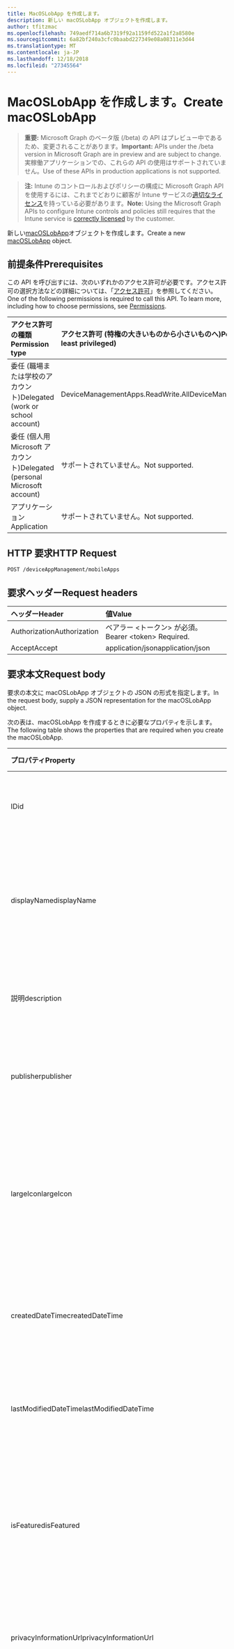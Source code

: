 ```yaml
---
title: MacOSLobApp を作成します。
description: 新しい macOSLobApp オブジェクトを作成します。
author: tfitzmac
ms.openlocfilehash: 749aedf714a6b7319f92a1159fd522a1f2a8580e
ms.sourcegitcommit: 6a82bf240a3cfc0baabd227349e08a08311e3d44
ms.translationtype: MT
ms.contentlocale: ja-JP
ms.lasthandoff: 12/18/2018
ms.locfileid: "27345564"
---
```

# <a name="create-macoslobapp"></a><span data-ttu-id="50b2c-103">MacOSLobApp を作成します。</span><span class="sxs-lookup"><span data-stu-id="50b2c-103">Create macOSLobApp</span></span>

> <span data-ttu-id="50b2c-104">**重要:** Microsoft Graph のベータ版 (/beta) の API はプレビュー中であるため、変更されることがあります。</span><span class="sxs-lookup"><span data-stu-id="50b2c-104">**Important:** APIs under the /beta version in Microsoft Graph are in preview and are subject to change.</span></span> <span data-ttu-id="50b2c-105">実稼働アプリケーションでの、これらの API の使用はサポートされていません。</span><span class="sxs-lookup"><span data-stu-id="50b2c-105">Use of these APIs in production applications is not supported.</span></span>

> <span data-ttu-id="50b2c-106">**注:** Intune のコントロールおよびポリシーの構成に Microsoft Graph API を使用するには、これまでどおりに顧客が Intune サービスの[適切なライセンス](https://go.microsoft.com/fwlink/?linkid=839381)を持っている必要があります。</span><span class="sxs-lookup"><span data-stu-id="50b2c-106">**Note:** Using the Microsoft Graph APIs to configure Intune controls and policies still requires that the Intune service is [correctly licensed](https://go.microsoft.com/fwlink/?linkid=839381) by the customer.</span></span>

<span data-ttu-id="50b2c-107">新しい[macOSLobApp](../resources/intune-apps-macoslobapp.md)オブジェクトを作成します。</span><span class="sxs-lookup"><span data-stu-id="50b2c-107">Create a new [macOSLobApp](../resources/intune-apps-macoslobapp.md) object.</span></span>
## <a name="prerequisites"></a><span data-ttu-id="50b2c-108">前提条件</span><span class="sxs-lookup"><span data-stu-id="50b2c-108">Prerequisites</span></span>
<span data-ttu-id="50b2c-p102">この API を呼び出すには、次のいずれかのアクセス許可が必要です。アクセス許可の選択方法などの詳細については、「[アクセス許可](/graph/permissions-reference)」を参照してください。</span><span class="sxs-lookup"><span data-stu-id="50b2c-p102">One of the following permissions is required to call this API. To learn more, including how to choose permissions, see [Permissions](/graph/permissions-reference).</span></span>

|<span data-ttu-id="50b2c-111">アクセス許可の種類</span><span class="sxs-lookup"><span data-stu-id="50b2c-111">Permission type</span></span>|<span data-ttu-id="50b2c-112">アクセス許可 (特権の大きいものから小さいものへ)</span><span class="sxs-lookup"><span data-stu-id="50b2c-112">Permissions (from most to least privileged)</span></span>|
|:---|:---|
|<span data-ttu-id="50b2c-113">委任 (職場または学校のアカウント)</span><span class="sxs-lookup"><span data-stu-id="50b2c-113">Delegated (work or school account)</span></span>|<span data-ttu-id="50b2c-114">DeviceManagementApps.ReadWrite.All</span><span class="sxs-lookup"><span data-stu-id="50b2c-114">DeviceManagementApps.ReadWrite.All</span></span>|
|<span data-ttu-id="50b2c-115">委任 (個人用 Microsoft アカウント)</span><span class="sxs-lookup"><span data-stu-id="50b2c-115">Delegated (personal Microsoft account)</span></span>|<span data-ttu-id="50b2c-116">サポートされていません。</span><span class="sxs-lookup"><span data-stu-id="50b2c-116">Not supported.</span></span>|
|<span data-ttu-id="50b2c-117">アプリケーション</span><span class="sxs-lookup"><span data-stu-id="50b2c-117">Application</span></span>|<span data-ttu-id="50b2c-118">サポートされていません。</span><span class="sxs-lookup"><span data-stu-id="50b2c-118">Not supported.</span></span>|

## <a name="http-request"></a><span data-ttu-id="50b2c-119">HTTP 要求</span><span class="sxs-lookup"><span data-stu-id="50b2c-119">HTTP Request</span></span>
<!-- {
  "blockType": "ignored"
}
-->
``` http
POST /deviceAppManagement/mobileApps
```

## <a name="request-headers"></a><span data-ttu-id="50b2c-120">要求ヘッダー</span><span class="sxs-lookup"><span data-stu-id="50b2c-120">Request headers</span></span>
|<span data-ttu-id="50b2c-121">ヘッダー</span><span class="sxs-lookup"><span data-stu-id="50b2c-121">Header</span></span>|<span data-ttu-id="50b2c-122">値</span><span class="sxs-lookup"><span data-stu-id="50b2c-122">Value</span></span>|
|:---|:---|
|<span data-ttu-id="50b2c-123">Authorization</span><span class="sxs-lookup"><span data-stu-id="50b2c-123">Authorization</span></span>|<span data-ttu-id="50b2c-124">ベアラー &lt;トークン&gt; が必須。</span><span class="sxs-lookup"><span data-stu-id="50b2c-124">Bearer &lt;token&gt; Required.</span></span>|
|<span data-ttu-id="50b2c-125">Accept</span><span class="sxs-lookup"><span data-stu-id="50b2c-125">Accept</span></span>|<span data-ttu-id="50b2c-126">application/json</span><span class="sxs-lookup"><span data-stu-id="50b2c-126">application/json</span></span>|

## <a name="request-body"></a><span data-ttu-id="50b2c-127">要求本文</span><span class="sxs-lookup"><span data-stu-id="50b2c-127">Request body</span></span>
<span data-ttu-id="50b2c-128">要求の本文に macOSLobApp オブジェクトの JSON の形式を指定します。</span><span class="sxs-lookup"><span data-stu-id="50b2c-128">In the request body, supply a JSON representation for the macOSLobApp object.</span></span>

<span data-ttu-id="50b2c-129">次の表は、macOSLobApp を作成するときに必要なプロパティを示します。</span><span class="sxs-lookup"><span data-stu-id="50b2c-129">The following table shows the properties that are required when you create the macOSLobApp.</span></span>

|<span data-ttu-id="50b2c-130">プロパティ</span><span class="sxs-lookup"><span data-stu-id="50b2c-130">Property</span></span>|<span data-ttu-id="50b2c-131">種類</span><span class="sxs-lookup"><span data-stu-id="50b2c-131">Type</span></span>|<span data-ttu-id="50b2c-132">説明</span><span class="sxs-lookup"><span data-stu-id="50b2c-132">Description</span></span>|
|:---|:---|:---|
|<span data-ttu-id="50b2c-133">ID</span><span class="sxs-lookup"><span data-stu-id="50b2c-133">id</span></span>|<span data-ttu-id="50b2c-134">String</span><span class="sxs-lookup"><span data-stu-id="50b2c-134">String</span></span>|<span data-ttu-id="50b2c-135">エンティティのキー。</span><span class="sxs-lookup"><span data-stu-id="50b2c-135">Key of the entity.</span></span> <span data-ttu-id="50b2c-136">[mobileApp](../resources/intune-apps-mobileapp.md) から継承します</span><span class="sxs-lookup"><span data-stu-id="50b2c-136">Inherited from [mobileApp](../resources/intune-apps-mobileapp.md)</span></span>|
|<span data-ttu-id="50b2c-137">displayName</span><span class="sxs-lookup"><span data-stu-id="50b2c-137">displayName</span></span>|<span data-ttu-id="50b2c-138">String</span><span class="sxs-lookup"><span data-stu-id="50b2c-138">String</span></span>|<span data-ttu-id="50b2c-139">管理者が提供またはインポートしたアプリのタイトル。</span><span class="sxs-lookup"><span data-stu-id="50b2c-139">The admin provided or imported title of the app.</span></span> <span data-ttu-id="50b2c-140">[mobileApp](../resources/intune-apps-mobileapp.md) から継承します</span><span class="sxs-lookup"><span data-stu-id="50b2c-140">Inherited from [mobileApp](../resources/intune-apps-mobileapp.md)</span></span>|
|<span data-ttu-id="50b2c-141">説明</span><span class="sxs-lookup"><span data-stu-id="50b2c-141">description</span></span>|<span data-ttu-id="50b2c-142">String</span><span class="sxs-lookup"><span data-stu-id="50b2c-142">String</span></span>|<span data-ttu-id="50b2c-143">アプリの説明。</span><span class="sxs-lookup"><span data-stu-id="50b2c-143">The description of the app.</span></span> <span data-ttu-id="50b2c-144">[mobileApp](../resources/intune-apps-mobileapp.md) から継承します</span><span class="sxs-lookup"><span data-stu-id="50b2c-144">Inherited from [mobileApp](../resources/intune-apps-mobileapp.md)</span></span>|
|<span data-ttu-id="50b2c-145">publisher</span><span class="sxs-lookup"><span data-stu-id="50b2c-145">publisher</span></span>|<span data-ttu-id="50b2c-146">String</span><span class="sxs-lookup"><span data-stu-id="50b2c-146">String</span></span>|<span data-ttu-id="50b2c-147">アプリの発行元。</span><span class="sxs-lookup"><span data-stu-id="50b2c-147">The publisher of the app.</span></span> <span data-ttu-id="50b2c-148">[mobileApp](../resources/intune-apps-mobileapp.md) から継承します</span><span class="sxs-lookup"><span data-stu-id="50b2c-148">Inherited from [mobileApp](../resources/intune-apps-mobileapp.md)</span></span>|
|<span data-ttu-id="50b2c-149">largeIcon</span><span class="sxs-lookup"><span data-stu-id="50b2c-149">largeIcon</span></span>|[<span data-ttu-id="50b2c-150">mimeContent</span><span class="sxs-lookup"><span data-stu-id="50b2c-150">mimeContent</span></span>](../resources/intune-shared-mimecontent.md)|<span data-ttu-id="50b2c-151">アプリの詳細に表示され、アイコンのアップロードに使用される大きなアイコン。</span><span class="sxs-lookup"><span data-stu-id="50b2c-151">The large icon, to be displayed in the app details and used for upload of the icon.</span></span> <span data-ttu-id="50b2c-152">[mobileApp](../resources/intune-apps-mobileapp.md) から継承します</span><span class="sxs-lookup"><span data-stu-id="50b2c-152">Inherited from [mobileApp](../resources/intune-apps-mobileapp.md)</span></span>|
|<span data-ttu-id="50b2c-153">createdDateTime</span><span class="sxs-lookup"><span data-stu-id="50b2c-153">createdDateTime</span></span>|<span data-ttu-id="50b2c-154">DateTimeOffset</span><span class="sxs-lookup"><span data-stu-id="50b2c-154">DateTimeOffset</span></span>|<span data-ttu-id="50b2c-155">アプリが作成された日時。</span><span class="sxs-lookup"><span data-stu-id="50b2c-155">The date and time the app was created.</span></span> <span data-ttu-id="50b2c-156">[mobileApp](../resources/intune-apps-mobileapp.md) から継承します</span><span class="sxs-lookup"><span data-stu-id="50b2c-156">Inherited from [mobileApp](../resources/intune-apps-mobileapp.md)</span></span>|
|<span data-ttu-id="50b2c-157">lastModifiedDateTime</span><span class="sxs-lookup"><span data-stu-id="50b2c-157">lastModifiedDateTime</span></span>|<span data-ttu-id="50b2c-158">DateTimeOffset</span><span class="sxs-lookup"><span data-stu-id="50b2c-158">DateTimeOffset</span></span>|<span data-ttu-id="50b2c-159">アプリが最後に変更された日時。</span><span class="sxs-lookup"><span data-stu-id="50b2c-159">The date and time the app was last modified.</span></span> <span data-ttu-id="50b2c-160">[mobileApp](../resources/intune-apps-mobileapp.md) から継承します</span><span class="sxs-lookup"><span data-stu-id="50b2c-160">Inherited from [mobileApp](../resources/intune-apps-mobileapp.md)</span></span>|
|<span data-ttu-id="50b2c-161">isFeatured</span><span class="sxs-lookup"><span data-stu-id="50b2c-161">isFeatured</span></span>|<span data-ttu-id="50b2c-162">Boolean</span><span class="sxs-lookup"><span data-stu-id="50b2c-162">Boolean</span></span>|<span data-ttu-id="50b2c-163">アプリが管理者のおすすめとしてマークされたかどうかを示す値。[mobileApp](../resources/intune-apps-mobileapp.md) から継承します</span><span class="sxs-lookup"><span data-stu-id="50b2c-163">The value indicating whether the app is marked as featured by the admin. Inherited from [mobileApp](../resources/intune-apps-mobileapp.md)</span></span>|
|<span data-ttu-id="50b2c-164">privacyInformationUrl</span><span class="sxs-lookup"><span data-stu-id="50b2c-164">privacyInformationUrl</span></span>|<span data-ttu-id="50b2c-165">String</span><span class="sxs-lookup"><span data-stu-id="50b2c-165">String</span></span>|<span data-ttu-id="50b2c-166">プライバシーに関する声明の URL。</span><span class="sxs-lookup"><span data-stu-id="50b2c-166">The privacy statement Url.</span></span> <span data-ttu-id="50b2c-167">[mobileApp](../resources/intune-apps-mobileapp.md) から継承します</span><span class="sxs-lookup"><span data-stu-id="50b2c-167">Inherited from [mobileApp](../resources/intune-apps-mobileapp.md)</span></span>|
|<span data-ttu-id="50b2c-168">informationUrl</span><span class="sxs-lookup"><span data-stu-id="50b2c-168">informationUrl</span></span>|<span data-ttu-id="50b2c-169">String</span><span class="sxs-lookup"><span data-stu-id="50b2c-169">String</span></span>|<span data-ttu-id="50b2c-170">詳細情報の URL。</span><span class="sxs-lookup"><span data-stu-id="50b2c-170">The more information Url.</span></span> <span data-ttu-id="50b2c-171">[mobileApp](../resources/intune-apps-mobileapp.md) から継承します</span><span class="sxs-lookup"><span data-stu-id="50b2c-171">Inherited from [mobileApp](../resources/intune-apps-mobileapp.md)</span></span>|
|<span data-ttu-id="50b2c-172">owner</span><span class="sxs-lookup"><span data-stu-id="50b2c-172">owner</span></span>|<span data-ttu-id="50b2c-173">String</span><span class="sxs-lookup"><span data-stu-id="50b2c-173">String</span></span>|<span data-ttu-id="50b2c-174">アプリの所有者。</span><span class="sxs-lookup"><span data-stu-id="50b2c-174">The owner of the app.</span></span> <span data-ttu-id="50b2c-175">[mobileApp](../resources/intune-apps-mobileapp.md) から継承します</span><span class="sxs-lookup"><span data-stu-id="50b2c-175">Inherited from [mobileApp](../resources/intune-apps-mobileapp.md)</span></span>|
|<span data-ttu-id="50b2c-176">developer</span><span class="sxs-lookup"><span data-stu-id="50b2c-176">developer</span></span>|<span data-ttu-id="50b2c-177">String</span><span class="sxs-lookup"><span data-stu-id="50b2c-177">String</span></span>|<span data-ttu-id="50b2c-178">アプリの開発者。</span><span class="sxs-lookup"><span data-stu-id="50b2c-178">The developer of the app.</span></span> <span data-ttu-id="50b2c-179">[mobileApp](../resources/intune-apps-mobileapp.md) から継承します</span><span class="sxs-lookup"><span data-stu-id="50b2c-179">Inherited from [mobileApp](../resources/intune-apps-mobileapp.md)</span></span>|
|<span data-ttu-id="50b2c-180">notes</span><span class="sxs-lookup"><span data-stu-id="50b2c-180">notes</span></span>|<span data-ttu-id="50b2c-181">String</span><span class="sxs-lookup"><span data-stu-id="50b2c-181">String</span></span>|<span data-ttu-id="50b2c-182">アプリ用のメモ。</span><span class="sxs-lookup"><span data-stu-id="50b2c-182">Notes for the app.</span></span> <span data-ttu-id="50b2c-183">[mobileApp](../resources/intune-apps-mobileapp.md) から継承します</span><span class="sxs-lookup"><span data-stu-id="50b2c-183">Inherited from [mobileApp](../resources/intune-apps-mobileapp.md)</span></span>|
|<span data-ttu-id="50b2c-184">uploadState</span><span class="sxs-lookup"><span data-stu-id="50b2c-184">uploadState</span></span>|<span data-ttu-id="50b2c-185">Int32</span><span class="sxs-lookup"><span data-stu-id="50b2c-185">Int32</span></span>|<span data-ttu-id="50b2c-186">アップロードの状態です。</span><span class="sxs-lookup"><span data-stu-id="50b2c-186">The upload state.</span></span> <span data-ttu-id="50b2c-187">[mobileApp](../resources/intune-apps-mobileapp.md) から継承します</span><span class="sxs-lookup"><span data-stu-id="50b2c-187">Inherited from [mobileApp](../resources/intune-apps-mobileapp.md)</span></span>|
|<span data-ttu-id="50b2c-188">publishingState</span><span class="sxs-lookup"><span data-stu-id="50b2c-188">publishingState</span></span>|[<span data-ttu-id="50b2c-189">mobileAppPublishingState</span><span class="sxs-lookup"><span data-stu-id="50b2c-189">mobileAppPublishingState</span></span>](../resources/intune-apps-mobileapppublishingstate.md)|<span data-ttu-id="50b2c-190">アプリの発行の状態。</span><span class="sxs-lookup"><span data-stu-id="50b2c-190">The publishing state for the app.</span></span> <span data-ttu-id="50b2c-191">アプリが発行されていない限り、アプリを割り当てることができません。</span><span class="sxs-lookup"><span data-stu-id="50b2c-191">The app cannot be assigned unless the app is published.</span></span> <span data-ttu-id="50b2c-192">[MobileApp](../resources/intune-apps-mobileapp.md)から継承されます。</span><span class="sxs-lookup"><span data-stu-id="50b2c-192">Inherited from [mobileApp](../resources/intune-apps-mobileapp.md).</span></span> <span data-ttu-id="50b2c-193">可能な値は、`notPublished`、`processing`、`published` です。</span><span class="sxs-lookup"><span data-stu-id="50b2c-193">Possible values are: `notPublished`, `processing`, `published`.</span></span>|
|<span data-ttu-id="50b2c-194">committedContentVersion</span><span class="sxs-lookup"><span data-stu-id="50b2c-194">committedContentVersion</span></span>|<span data-ttu-id="50b2c-195">String</span><span class="sxs-lookup"><span data-stu-id="50b2c-195">String</span></span>|<span data-ttu-id="50b2c-196">内部にコミットされたコンテンツのバージョン。</span><span class="sxs-lookup"><span data-stu-id="50b2c-196">The internal committed content version.</span></span> <span data-ttu-id="50b2c-197">[mobileLobApp](../resources/intune-apps-mobilelobapp.md) から継承します</span><span class="sxs-lookup"><span data-stu-id="50b2c-197">Inherited from [mobileLobApp](../resources/intune-apps-mobilelobapp.md)</span></span>|
|<span data-ttu-id="50b2c-198">fileName</span><span class="sxs-lookup"><span data-stu-id="50b2c-198">fileName</span></span>|<span data-ttu-id="50b2c-199">String</span><span class="sxs-lookup"><span data-stu-id="50b2c-199">String</span></span>|<span data-ttu-id="50b2c-200">メインの Lob アプリケーションのファイル名。</span><span class="sxs-lookup"><span data-stu-id="50b2c-200">The name of the main Lob application file.</span></span> <span data-ttu-id="50b2c-201">[mobileLobApp](../resources/intune-apps-mobilelobapp.md) から継承します</span><span class="sxs-lookup"><span data-stu-id="50b2c-201">Inherited from [mobileLobApp](../resources/intune-apps-mobilelobapp.md)</span></span>|
|<span data-ttu-id="50b2c-202">size</span><span class="sxs-lookup"><span data-stu-id="50b2c-202">size</span></span>|<span data-ttu-id="50b2c-203">Int64</span><span class="sxs-lookup"><span data-stu-id="50b2c-203">Int64</span></span>|<span data-ttu-id="50b2c-204">アップロードされたすべてのファイルを含む合計サイズ。</span><span class="sxs-lookup"><span data-stu-id="50b2c-204">The total size, including all uploaded files.</span></span> <span data-ttu-id="50b2c-205">[mobileLobApp](../resources/intune-apps-mobilelobapp.md) から継承します</span><span class="sxs-lookup"><span data-stu-id="50b2c-205">Inherited from [mobileLobApp](../resources/intune-apps-mobilelobapp.md)</span></span>|
|<span data-ttu-id="50b2c-206">bundleId</span><span class="sxs-lookup"><span data-stu-id="50b2c-206">bundleId</span></span>|<span data-ttu-id="50b2c-207">String</span><span class="sxs-lookup"><span data-stu-id="50b2c-207">String</span></span>|<span data-ttu-id="50b2c-208">バンドル id です。</span><span class="sxs-lookup"><span data-stu-id="50b2c-208">The bundle id.</span></span>|
|<span data-ttu-id="50b2c-209">minimumSupportedOperatingSystem</span><span class="sxs-lookup"><span data-stu-id="50b2c-209">minimumSupportedOperatingSystem</span></span>|[<span data-ttu-id="50b2c-210">macOSMinimumOperatingSystem</span><span class="sxs-lookup"><span data-stu-id="50b2c-210">macOSMinimumOperatingSystem</span></span>](../resources/intune-apps-macosminimumoperatingsystem.md)|<span data-ttu-id="50b2c-211">該当するオペレーティング システムの最小の値です。</span><span class="sxs-lookup"><span data-stu-id="50b2c-211">The value for the minimum applicable operating system.</span></span>|
|<span data-ttu-id="50b2c-212">buildNumber</span><span class="sxs-lookup"><span data-stu-id="50b2c-212">buildNumber</span></span>|<span data-ttu-id="50b2c-213">String</span><span class="sxs-lookup"><span data-stu-id="50b2c-213">String</span></span>|<span data-ttu-id="50b2c-214">MacOS の基幹業務 (LoB) アプリケーションのビルド番号です。</span><span class="sxs-lookup"><span data-stu-id="50b2c-214">The build number of MacOS Line of Business (LoB) app.</span></span>|
|<span data-ttu-id="50b2c-215">VersionNumber</span><span class="sxs-lookup"><span data-stu-id="50b2c-215">versionNumber</span></span>|<span data-ttu-id="50b2c-216">String</span><span class="sxs-lookup"><span data-stu-id="50b2c-216">String</span></span>|<span data-ttu-id="50b2c-217">MacOS の基幹業務 (LoB) アプリケーションのバージョン番号です。</span><span class="sxs-lookup"><span data-stu-id="50b2c-217">The version number of MacOS Line of Business (LoB) app.</span></span>|
|<span data-ttu-id="50b2c-218">childApps</span><span class="sxs-lookup"><span data-stu-id="50b2c-218">childApps</span></span>|<span data-ttu-id="50b2c-219">[macOSLobChildApp](../resources/intune-apps-macoslobchildapp.md)コレクション</span><span class="sxs-lookup"><span data-stu-id="50b2c-219">[macOSLobChildApp](../resources/intune-apps-macoslobchildapp.md) collection</span></span>|<span data-ttu-id="50b2c-220">このバンドル パッケージ内のアプリケーションのリスト</span><span class="sxs-lookup"><span data-stu-id="50b2c-220">The app list in this bundle package</span></span>|
|<span data-ttu-id="50b2c-221">identityVersion</span><span class="sxs-lookup"><span data-stu-id="50b2c-221">identityVersion</span></span>|<span data-ttu-id="50b2c-222">String</span><span class="sxs-lookup"><span data-stu-id="50b2c-222">String</span></span>|<span data-ttu-id="50b2c-223">ID のバージョン。</span><span class="sxs-lookup"><span data-stu-id="50b2c-223">The identity version.</span></span>|
|<span data-ttu-id="50b2c-224">md5HashChunkSize</span><span class="sxs-lookup"><span data-stu-id="50b2c-224">md5HashChunkSize</span></span>|<span data-ttu-id="50b2c-225">Int32</span><span class="sxs-lookup"><span data-stu-id="50b2c-225">Int32</span></span>|<span data-ttu-id="50b2c-226">MD5 ハッシュのチャンク ・ サイズ</span><span class="sxs-lookup"><span data-stu-id="50b2c-226">The chunk size for MD5 hash</span></span>|
|<span data-ttu-id="50b2c-227">md5Hash</span><span class="sxs-lookup"><span data-stu-id="50b2c-227">md5Hash</span></span>|<span data-ttu-id="50b2c-228">String コレクション</span><span class="sxs-lookup"><span data-stu-id="50b2c-228">String collection</span></span>|<span data-ttu-id="50b2c-229">MD5 のハッシュ コード</span><span class="sxs-lookup"><span data-stu-id="50b2c-229">The MD5 hash codes</span></span>|
|<span data-ttu-id="50b2c-230">ignoreVersionDetection</span><span class="sxs-lookup"><span data-stu-id="50b2c-230">ignoreVersionDetection</span></span>|<span data-ttu-id="50b2c-231">Boolean</span><span class="sxs-lookup"><span data-stu-id="50b2c-231">Boolean</span></span>|<span data-ttu-id="50b2c-232">アプリをデバイスにインストールした後に、アプリのバージョンを使用してアプリを検出するかどうかを制御するブール値。</span><span class="sxs-lookup"><span data-stu-id="50b2c-232">A boolean to control whether the app's version will be used to detect the app after it is installed on a device.</span></span> <span data-ttu-id="50b2c-233">MacOS の自己更新機能を使用する基幹業務 (LoB) アプリケーションは、true に設定します。</span><span class="sxs-lookup"><span data-stu-id="50b2c-233">Set this to true for macOS Line of Business (LoB) apps that use a self update feature.</span></span>|



## <a name="response"></a><span data-ttu-id="50b2c-234">応答</span><span class="sxs-lookup"><span data-stu-id="50b2c-234">Response</span></span>
<span data-ttu-id="50b2c-235">かどうかは成功すると、このメソッドが返されます、`201 Created`応答コードおよび応答の本文に[macOSLobApp](../resources/intune-apps-macoslobapp.md)オブジェクトです。</span><span class="sxs-lookup"><span data-stu-id="50b2c-235">If successful, this method returns a `201 Created` response code and a [macOSLobApp](../resources/intune-apps-macoslobapp.md) object in the response body.</span></span>

## <a name="example"></a><span data-ttu-id="50b2c-236">例</span><span class="sxs-lookup"><span data-stu-id="50b2c-236">Example</span></span>
### <a name="request"></a><span data-ttu-id="50b2c-237">要求</span><span class="sxs-lookup"><span data-stu-id="50b2c-237">Request</span></span>
<span data-ttu-id="50b2c-238">以下は、要求の例です。</span><span class="sxs-lookup"><span data-stu-id="50b2c-238">Here is an example of the request.</span></span>
``` http
POST https://graph.microsoft.com/beta/deviceAppManagement/mobileApps
Content-type: application/json
Content-length: 1526

{
  "@odata.type": "#microsoft.graph.macOSLobApp",
  "displayName": "Display Name value",
  "description": "Description value",
  "publisher": "Publisher value",
  "largeIcon": {
    "@odata.type": "microsoft.graph.mimeContent",
    "type": "Type value",
    "value": "dmFsdWU="
  },
  "lastModifiedDateTime": "2017-01-01T00:00:35.1329464-08:00",
  "isFeatured": true,
  "privacyInformationUrl": "https://example.com/privacyInformationUrl/",
  "informationUrl": "https://example.com/informationUrl/",
  "owner": "Owner value",
  "developer": "Developer value",
  "notes": "Notes value",
  "uploadState": 11,
  "publishingState": "processing",
  "committedContentVersion": "Committed Content Version value",
  "fileName": "File Name value",
  "size": 4,
  "bundleId": "Bundle Id value",
  "minimumSupportedOperatingSystem": {
    "@odata.type": "microsoft.graph.macOSMinimumOperatingSystem",
    "v10_7": true,
    "v10_8": true,
    "v10_9": true,
    "v10_10": true,
    "v10_11": true,
    "v10_12": true,
    "v10_13": true
  },
  "buildNumber": "Build Number value",
  "versionNumber": "Version Number value",
  "childApps": [
    {
      "@odata.type": "microsoft.graph.macOSLobChildApp",
      "bundleId": "Bundle Id value",
      "buildNumber": "Build Number value",
      "versionNumber": "Version Number value"
    }
  ],
  "identityVersion": "Identity Version value",
  "md5HashChunkSize": 0,
  "md5Hash": [
    "Md5Hash value"
  ],
  "ignoreVersionDetection": true
}
```

### <a name="response"></a><span data-ttu-id="50b2c-239">応答</span><span class="sxs-lookup"><span data-stu-id="50b2c-239">Response</span></span>
<span data-ttu-id="50b2c-p121">以下は、応答の例です。注:簡潔にするために、ここに示す応答オブジェクトは切り詰められている場合があります。すべてのプロパティは実際の呼び出しから返されます。</span><span class="sxs-lookup"><span data-stu-id="50b2c-p121">Here is an example of the response. Note: The response object shown here may be truncated for brevity. All of the properties will be returned from an actual call.</span></span>
``` http
HTTP/1.1 201 Created
Content-Type: application/json
Content-Length: 1634

{
  "@odata.type": "#microsoft.graph.macOSLobApp",
  "id": "7be9250a-250a-7be9-0a25-e97b0a25e97b",
  "displayName": "Display Name value",
  "description": "Description value",
  "publisher": "Publisher value",
  "largeIcon": {
    "@odata.type": "microsoft.graph.mimeContent",
    "type": "Type value",
    "value": "dmFsdWU="
  },
  "createdDateTime": "2017-01-01T00:02:43.5775965-08:00",
  "lastModifiedDateTime": "2017-01-01T00:00:35.1329464-08:00",
  "isFeatured": true,
  "privacyInformationUrl": "https://example.com/privacyInformationUrl/",
  "informationUrl": "https://example.com/informationUrl/",
  "owner": "Owner value",
  "developer": "Developer value",
  "notes": "Notes value",
  "uploadState": 11,
  "publishingState": "processing",
  "committedContentVersion": "Committed Content Version value",
  "fileName": "File Name value",
  "size": 4,
  "bundleId": "Bundle Id value",
  "minimumSupportedOperatingSystem": {
    "@odata.type": "microsoft.graph.macOSMinimumOperatingSystem",
    "v10_7": true,
    "v10_8": true,
    "v10_9": true,
    "v10_10": true,
    "v10_11": true,
    "v10_12": true,
    "v10_13": true
  },
  "buildNumber": "Build Number value",
  "versionNumber": "Version Number value",
  "childApps": [
    {
      "@odata.type": "microsoft.graph.macOSLobChildApp",
      "bundleId": "Bundle Id value",
      "buildNumber": "Build Number value",
      "versionNumber": "Version Number value"
    }
  ],
  "identityVersion": "Identity Version value",
  "md5HashChunkSize": 0,
  "md5Hash": [
    "Md5Hash value"
  ],
  "ignoreVersionDetection": true
}
```





